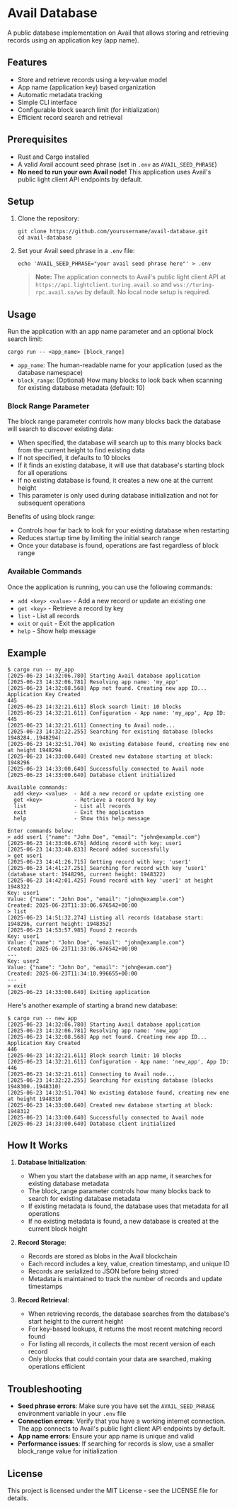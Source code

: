 # Avail Database

A public database implementation on Avail that allows storing and retrieving records using an application key (app name).

## Features

- Store and retrieve records using a key-value model
- App name (application key) based organization
- Automatic metadata tracking
- Simple CLI interface
- Configurable block search limit (for initialization)
- Efficient record search and retrieval

## Prerequisites

- Rust and Cargo installed
- A valid Avail account seed phrase (set in `.env` as `AVAIL_SEED_PHRASE`)
- **No need to run your own Avail node!** This application uses Avail's public light client API endpoints by default.

## Setup

1. Clone the repository:
   ```
   git clone https://github.com/yourusername/avail-database.git
   cd avail-database
   ```

2. Set your Avail seed phrase in a `.env` file:
   ```
   echo 'AVAIL_SEED_PHRASE="your avail seed phrase here"' > .env
   ```

   > **Note:** The application connects to Avail's public light client API at `https://api.lightclient.turing.avail.so` and `wss://turing-rpc.avail.so/ws` by default. No local node setup is required.

## Usage

Run the application with an app name parameter and an optional block search limit:

```
cargo run -- <app_name> [block_range]
```

- `app_name`: The human-readable name for your application (used as the database namespace)
- `block_range`: (Optional) How many blocks to look back when scanning for existing database metadata (default: 10)

### Block Range Parameter

The block range parameter controls how many blocks back the database will search to discover existing data:

- When specified, the database will search up to this many blocks back from the current height to find existing data
- If not specified, it defaults to 10 blocks
- If it finds an existing database, it will use that database's starting block for all operations
- If no existing database is found, it creates a new one at the current height
- This parameter is only used during database initialization and not for subsequent operations

Benefits of using block range:
- Controls how far back to look for your existing database when restarting
- Reduces startup time by limiting the initial search range
- Once your database is found, operations are fast regardless of block range

### Available Commands

Once the application is running, you can use the following commands:

- `add <key> <value>` - Add a new record or update an existing one
- `get <key>` - Retrieve a record by key
- `list` - List all records
- `exit` or `quit` - Exit the application
- `help` - Show help message

## Example

```
$ cargo run -- my_app
[2025-06-23 14:32:06.780] Starting Avail database application
[2025-06-23 14:32:06.781] Resolving app name: 'my_app'
[2025-06-23 14:32:08.568] App not found. Creating new app ID...
Application Key Created
445
[2025-06-23 14:32:21.611] Block search limit: 10 blocks
[2025-06-23 14:32:21.611] Configuration - App name: 'my_app', App ID: 445
[2025-06-23 14:32:21.611] Connecting to Avail node...
[2025-06-23 14:32:22.255] Searching for existing database (blocks 1948284..1948294)
[2025-06-23 14:32:51.704] No existing database found, creating new one at height 1948294
[2025-06-23 14:33:00.640] Created new database starting at block: 1948296
[2025-06-23 14:33:00.640] Successfully connected to Avail node
[2025-06-23 14:33:00.640] Database client initialized

Available commands:
  add <key> <value>  - Add a new record or update existing one
  get <key>          - Retrieve a record by key
  list               - List all records
  exit               - Exit the application
  help               - Show this help message

Enter commands below:
> add user1 {"name": "John Doe", "email": "john@example.com"}
[2025-06-23 14:33:06.676] Adding record with key: user1
[2025-06-23 14:33:40.833] Record added successfully
> get user1
[2025-06-23 14:41:26.715] Getting record with key: 'user1'
[2025-06-23 14:41:27.251] Searching for record with key 'user1' (database start: 1948296, current height: 1948322)
[2025-06-23 14:42:01.425] Found record with key 'user1' at height 1948322
Key: user1
Value: {"name": "John Doe", "email": "john@example.com"}
Created: 2025-06-23T11:33:06.676542+00:00
> list
[2025-06-23 14:51:32.274] Listing all records (database start: 1948296, current height: 1948352)
[2025-06-23 14:53:57.985] Found 2 records
Key: user1
Value: {"name": "John Doe", "email": "john@example.com"}
Created: 2025-06-23T11:33:06.676542+00:00
---
Key: user2
Value: {"name": "John Do", "email": "john@exam.com"}
Created: 2025-06-23T11:34:10.996655+00:00
---
> exit
[2025-06-23 14:33:00.640] Exiting application
```

Here's another example of starting a brand new database:

```
$ cargo run -- new_app
[2025-06-23 14:32:06.780] Starting Avail database application
[2025-06-23 14:32:06.781] Resolving app name: 'new_app'
[2025-06-23 14:32:08.568] App not found. Creating new app ID...
Application Key Created
446
[2025-06-23 14:32:21.611] Block search limit: 10 blocks
[2025-06-23 14:32:21.611] Configuration - App name: 'new_app', App ID: 446
[2025-06-23 14:32:21.611] Connecting to Avail node...
[2025-06-23 14:32:22.255] Searching for existing database (blocks 1948300..1948310)
[2025-06-23 14:32:51.704] No existing database found, creating new one at height 1948310
[2025-06-23 14:33:00.640] Created new database starting at block: 1948312
[2025-06-23 14:33:00.640] Successfully connected to Avail node
[2025-06-23 14:33:00.640] Database client initialized
```

## How It Works

1. **Database Initialization**:
   - When you start the database with an app name, it searches for existing database metadata
   - The block_range parameter controls how many blocks back to search for existing database metadata
   - If existing metadata is found, the database uses that metadata for all operations
   - If no existing metadata is found, a new database is created at the current block height

2. **Record Storage**:
   - Records are stored as blobs in the Avail blockchain
   - Each record includes a key, value, creation timestamp, and unique ID
   - Records are serialized to JSON before being stored
   - Metadata is maintained to track the number of records and update timestamps

3. **Record Retrieval**:
   - When retrieving records, the database searches from the database's start height to the current height
   - For key-based lookups, it returns the most recent matching record found
   - For listing all records, it collects the most recent version of each record
   - Only blocks that could contain your data are searched, making operations efficient

## Troubleshooting

- **Seed phrase errors**: Make sure you have set the `AVAIL_SEED_PHRASE` environment variable in your `.env` file
- **Connection errors**: Verify that you have a working internet connection. The app connects to Avail's public light client API endpoints by default.
- **App name errors**: Ensure your app name is unique and valid
- **Performance issues**: If searching for records is slow, use a smaller block_range value for initialization

## License

This project is licensed under the MIT License - see the LICENSE file for details. 